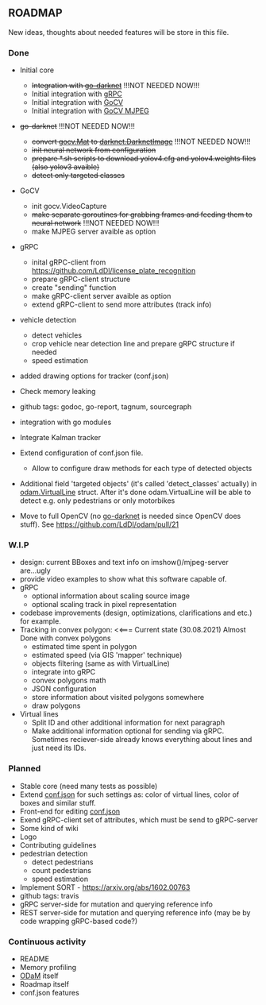 ## ROADMAP
New ideas, thoughts about needed features will be store in this file.

### Done
* Initial core
    * ~~Integration with [go-darknet](https://github.com/LdDl/go-darknet)~~ !!!NOT NEEDED NOW!!!
    * Initial integration with [gRPC](https://grpc.io/docs/quickstart/go/)
    * Initial integration with [GoCV](https://github.com/hybridgroup/gocv/)
    * Initial integration with [GoCV MJPEG](https://github.com/hybridgroup/mjpeg)

* ~~go-darknet~~ !!!NOT NEEDED NOW!!!
    * ~~convert [gocv.Mat](https://github.com/hybridgroup/gocv/blob/master/core.go#L179) to [darknet.DarknetImage](https://github.com/LdDl/go-darknet/blob/master/image.go#L14)~~ !!!NOT NEEDED NOW!!!
    * ~~init neural network from configuration~~
    * ~~prepare *.sh scripts to download yolov4.cfg and yolov4.weights files (also yolov3 avaible)~~
    * ~~detect only targeted classes~~

* GoCV
    * init gocv.VideoCapture
    * ~~make separate goroutines for grabbing frames and feeding them to neural network~~ !!!NOT NEEDED NOW!!!
    * make MJPEG server avaible as option

* gRPC
    * inital gRPC-client from https://github.com/LdDl/license_plate_recognition
    * prepare gRPC-client structure
    * create "sending" function
    * make gRPC-client server avaible as option
    * extend gRPC-client to send more attributes (track info)

* vehicle detection
    * detect vehicles
    * crop vehicle near detection line and prepare gRPC structure if needed
    * speed estimation

* added drawing options for tracker (conf.json)
* Check memory leaking
* github tags: godoc, go-report, tagnum, sourcegraph
* integration with go modules
* Integrate Kalman tracker
* Extend configuration of conf.json file.
    * Allow to configure draw methods for each type of detected objects
* Additional field 'targeted objects' (it's called 'detect_classes' actually) in [odam.VirtualLine](virtual_lines.go#11) struct. After it's done odam.VirtualLine will be able to detect e.g. only pedestrians or only motorbikes 
* Move to full OpenCV (no [go-darknet](https://github.com/LdDl/go-darknet) is needed since OpenCV does stuff). See https://github.com/LdDl/odam/pull/21

### W.I.P
* design: current BBoxes and text info on imshow()/mjpeg-server are...ugly
* provide video examples to show what this software capable of.
* gRPC
    * optional information about scaling source image
    * optional scaling track in pixel representation
* codebase improvements (design, optimizations, clarifications and etc.)
for example.
* Tracking in convex polygon: <<=== Current state (30.08.2021) Almost Done with convex polygons 
    * estimated time spent in polygon
    * estimated speed (via GIS 'mapper' technique)
    * objects filtering (same as with VirtualLine)
    * integrate into gRPC
    * convex polygons math
    * JSON configuration
    * store information about visited polygons somewhere
    * draw polygons
* Virtual lines
   * Split ID and other additional information for next paragraph
   * Make additional information optional for sending via gRPC. Sometimes reciever-side already knows everything about lines and just need its IDs.

### Planned
* Stable core (need many tests as possible)
* Extend [conf.json](cmd/odam/conf.json) for such settings as: color of virtual lines, color of boxes and similar stuff.
* Front-end for editing [conf.json](cmd/odam/conf.json)
* Exend gRPC-client set of attributes, which must be send to gRPC-server
* Some kind of wiki
* Logo
* Contributing guidelines
* pedestrian detection
    * detect pedestrians
    * count pedestrians
    * speed estimation
* Implement SORT - https://arxiv.org/abs/1602.00763
* github tags: travis
* gRPC server-side for mutation and querying reference info
* REST server-side for mutation and querying reference info (may be by code wrapping gRPC-based code?)

### Continuous activity
* README
* Memory profiling
* [ODaM](cmd/odam) itself
* Roadmap itself
* conf.json features
